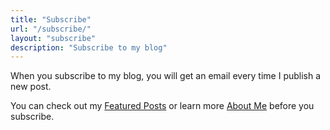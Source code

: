 ```yaml
---
title: "Subscribe"
url: "/subscribe/"
layout: "subscribe"
description: "Subscribe to my blog"
---
```


When you subscribe to my blog, you will get an email every time I publish a new post.

You can check out my [Featured Posts](/categories/featured/) or learn more [About Me](/about) before you subscribe.

